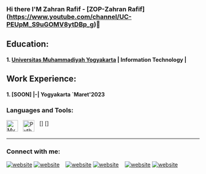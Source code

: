 ### Hi there I'M Zahran Rafif - [ZOP-Zahran Rafif] (https://www.youtube.com/channel/UC-PEUpM_S9uGOMV8ytDBp_g)👋

<!--
**zahranrafif/zahranrafif** is a ✨ _special_ ✨ repository because its `README.md` (this file) appears on your GitHub profile.

Here are some ideas to get you started:

- 🔭 I’m currently working on ...
- 🌱 I’m currently learning ...
- 👯 I’m looking to collaborate on ...
- 🤔 I’m looking for help with ...
- 💬 Ask me about ...
- 📫 How to reach me: ...
- 😄 Pronouns: ...
- ⚡ Fun fact: ...
-->


## Education:

#### 1. [Universitas Muhammadiyah Yogyakarta](https://www.umy.ac.id) | Information Technology |

## Work Experience:
#### 1. [SOON] |-| Yogyakarta `Maret'2023

### Languages and Tools:

[<img align="left" alt="MySQL" width="30px" src="https://cdn.jsdelivr.net/gh/devicons/devicon/icons/mysql/mysql-original.svg" style="padding-right:10px;" />]
[<img align="left" alt="Python" width="30px" src="https://upload.wikimedia.org/wikipedia/commons/thumb/c/c3/Python-logo-notext.svg/110px-Python-logo-notext.svg.png?20100317150552" style="padding-right:10px;" />]
<br />
<br />

---
### Connect with me:

[![website](./img/youtube-light.svg)](https://www.youtube.com/channel/UC-PEUpM_S9uGOMV8ytDBp_g#gh-light-mode-only)
[![website](./img/youtube-dark.svg)](https://www.youtube.com/channel/UC-PEUpM_S9uGOMV8ytDBp_g#gh-dark-mode-only)
&nbsp;&nbsp;
[![website](./img/linkedin-light.svg)](https://www.linkedin.com/in/zahran-rafif/#gh-light-mode-only)
[![website](./img/linkedin-dark.svg)](https://www.linkedin.com/in/zahran-rafif/#gh-dark-mode-only)
&nbsp;&nbsp;
[![website](./img/instagram-light.svg)](https://www.instagram.com/jaraaan_15/#gh-light-mode-only)
[![website](./img/instagram-dark.svg)](https://www.instagram.com/jaraaan_15/#gh-dark-mode-only)
